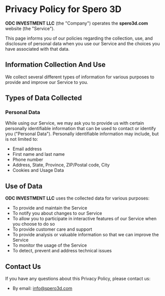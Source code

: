 # Privacy Policy for Spero 3D

**ODC INVESTMENT LLC** (the "Company") operates the **spero3d.com** website (the "Service").

This page informs you of our policies regarding the collection, use, and disclosure of personal data when you use our Service and the choices you have associated with that data.

## Information Collection And Use

We collect several different types of information for various purposes to provide and improve our Service to you.

## Types of Data Collected

### Personal Data

While using our Service, we may ask you to provide us with certain personally identifiable information that can be used to contact or identify you ("Personal Data"). Personally identifiable information may include, but is not limited to:

- Email address
- First name and last name
- Phone number
- Address, State, Province, ZIP/Postal code, City
- Cookies and Usage Data

## Use of Data

**ODC INVESTMENT LLC** uses the collected data for various purposes:

- To provide and maintain the Service
- To notify you about changes to our Service
- To allow you to participate in interactive features of our Service when you choose to do so
- To provide customer care and support
- To provide analysis or valuable information so that we can improve the Service
- To monitor the usage of the Service
- To detect, prevent and address technical issues

## Contact Us

If you have any questions about this Privacy Policy, please contact us:

- By email: info@spero3d.com
